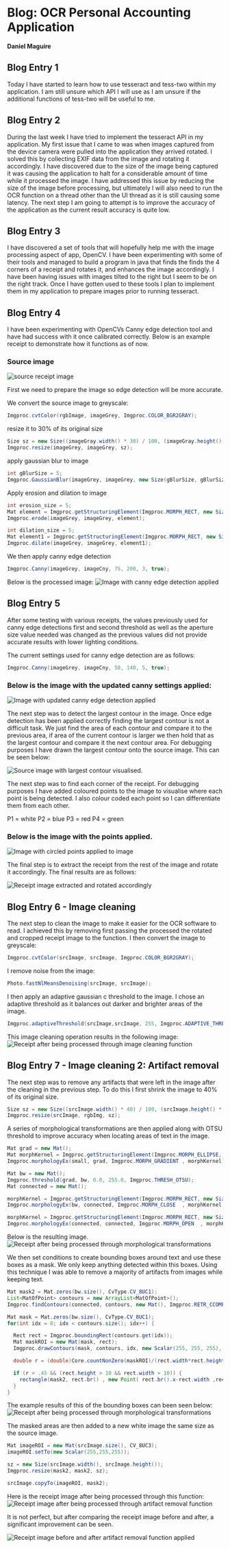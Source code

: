 # Blog: OCR Personal Accounting Application

**Daniel Maguire**

## Blog Entry 1
Today I have started to learn how to use tesseract and tess-two within my application. I am still unsure which API I will use as I am unsure if the additional functions of tess-two will be useful to me.

## Blog Entry 2
During the last week I have tried to implement the tesseract API in my application.
My first issue that I came to was when images captured from the device camera were pulled into the application they arrived rotated. I solved this by collecting EXIF data from the image and rotating it accordingly.
I have discovered due to the size of the image being captured it was causing the application to halt for a considerable amount of time while it processed the image. I have addressed this issue by reducing the size of the image before processing, but ultimately I will also need to run the OCR function on a thread other than the UI thread as it is still causing some latency.
The next step I am going to attempt is to improve the accuracy of the application as the current result accuracy is quite low.

## Blog Entry 3
I have discovered a set of tools that will hopefully help me with the image processing aspect of app, OpenCV. I have been experimenting with some of their tools and managed to build a program in java that finds the finds the 4 corners of a receipt and rotates it, and enhances the image accordingly. I have been having issues with images tilted to the right but I seem to be on the right track.
Once I have gotten used to these tools I plan to implement them in my application to prepare images prior to running tesseract.

## Blog Entry 4
I have been experimenting with OpenCVs Canny edge detection tool and have had success with it once calibrated correctly. Below is an example receipt to demonstrate how it functions as of now.

### Source image
![source receipt image](https://gitlab.computing.dcu.ie/maguid28/2017-ca400-maguid28/raw/master/docs/blog/images/receipt4.jpg)

First we need to prepare the image so edge detection will be more accurate.

We convert the source image to greyscale:
```java
Imgproc.cvtColor(rgbImage, imageGrey, Imgproc.COLOR_BGR2GRAY);
```

resize it to 30% of its original size
```java
Size sz = new Size((imageGray.width() * 30) / 100, (imageGray.height() * 30) / 100);
Imgproc.resize(imageGrey, imageGrey, sz);
```

apply gaussian blur to image
```java
int gBlurSize = 5;
Imgproc.GaussianBlur(imageGrey, imageGrey, new Size(gBlurSize, gBlurSize), 0);
```

Apply erosion and dilation to image
```java
int erosion_size = 5;
Mat element = Imgproc.getStructuringElement(Imgproc.MORPH_RECT, new Size(erosion_size, erosion_size));
Imgproc.erode(imageGrey, imageGrey, element);

int dilation_size = 5;
Mat element1 = Imgproc.getStructuringElement(Imgproc.MORPH_RECT, new Size(dilation_size, dilation_size));
Imgproc.dilate(imageGrey, imageGrey, element1);
```

We then apply canny edge detection
```java
Imgproc.Canny(imageGrey, imageCny, 75, 200, 3, true);
```

Below is the processed image:
![Image with canny edge detection applied](https://gitlab.computing.dcu.ie/maguid28/2017-ca400-maguid28/raw/master/docs/blog/images/receipt4_canny.jpg)


## Blog Entry 5
After some testing with various receipts, the values previously used for canny edge detections first and second threshold as well as the aperture size value needed was changed as the previous values did not provide accurate results with lower lighting conditions.

The current settings used for canny edge detection are as follows:
```java
Imgproc.Canny(imageGrey, imageCny, 50, 140, 5, true);
```
### Below is the image with the updated canny settings applied:
![Image with updated canny edge detection applied](https://gitlab.computing.dcu.ie/maguid28/2017-ca400-maguid28/raw/master/docs/blog/images/receipt4_canny2.jpg)


The next step was to detect the largest contour in the image. Once edge detection has been applied correctly finding the largest contour is not a difficult task. We just find the area of each contour and compare it to the previous area, if area of the current contour is larger we then hold that as the largest contour and compare it the next contour area. For debugging purposes I have drawn the largest contour onto the source image. This can be seen below:

![Source image with largest contour visualised. ](https://gitlab.computing.dcu.ie/maguid28/2017-ca400-maguid28/raw/master/docs/blog/images/receipt4_contour.jpg)


The next step was to find each corner of the receipt. For debugging purposes I have added coloured points to the image to visualise where each point is being detected. I also colour coded each point so I can differentiate them from each other.

P1 = white
P2 = blue
P3 = red
P4 = green

### Below is the image with the points applied.
![Image with circled points applied to image](https://gitlab.computing.dcu.ie/maguid28/2017-ca400-maguid28/raw/master/docs/blog/images/receipt4_circled_points.jpg)

The final step is to extract the receipt from the rest of the image and rotate it accordingly. The final results are as follows:

![Receipt image extracted and rotated accordingly ](https://gitlab.computing.dcu.ie/maguid28/2017-ca400-maguid28/raw/master/docs/blog/images/receipt4_outputtest.jpg)



## Blog Entry 6 - Image cleaning

The next step to clean the image to make it easier for the OCR software to read.
I achieved this by removing first passing the processed the rotated and cropped receipt image to the function.
I then convert the image to greyscale:
```java
Imgproc.cvtColor(srcImage, srcImage, Imgproc.COLOR_BGR2GRAY);
```
I remove noise from the image:
```java
Photo.fastNlMeansDenoising(srcImage, srcImage);
```
I then apply an adaptive gaussian c threshold to the image. I chose an adaptive threshold as it balances out darker and brighter areas of the image.
```java
Imgproc.adaptiveThreshold(srcImage,srcImage, 255, Imgproc.ADAPTIVE_THRESH_GAUSSIAN_C, THRESH_BINARY, 55, 2);
```

This image cleaning operation results in the following image:
![Receipt after being processed through image cleaning function ](https://gitlab.computing.dcu.ie/maguid28/2017-ca400-maguid28/raw/master/docs/blog/images/receipt4_output_greyscale.jpg)


## Blog Entry 7 - Image cleaning 2: Artifact removal

The next step was to remove any artifacts that were left in the image after the cleaning in the previous step.
To do this I first shrink the image to 40% of its original size.
```java
Size sz = new Size((srcImage.width() * 40) / 100, (srcImage.height() * 40) / 100);
Imgproc.resize(srcImage, rgbImg, sz);
```

A series of morphological transformations are then applied along with OTSU threshold to improve accuracy when locating areas of text in the image.
```java
Mat grad = new Mat();
Mat morphKernel = Imgproc.getStructuringElement(Imgproc.MORPH_ELLIPSE, new Size(3,3));
Imgproc.morphologyEx(small, grad, Imgproc.MORPH_GRADIENT , morphKernel);

Mat bw = new Mat();
Imgproc.threshold(grad, bw, 0.0, 255.0, Imgproc.THRESH_OTSU);
Mat connected = new Mat();

morphKernel = Imgproc.getStructuringElement(Imgproc.MORPH_RECT, new Size(13,1));
Imgproc.morphologyEx(bw, connected, Imgproc.MORPH_CLOSE  , morphKernel);

morphKernel = Imgproc.getStructuringElement(Imgproc.MORPH_RECT, new Size(7,1));
Imgproc.morphologyEx(connected, connected, Imgproc.MORPH_OPEN  , morphKernel);
```
Below is the resulting image.
![Receipt after being processed through morphological transformations ](https://gitlab.computing.dcu.ie/maguid28/2017-ca400-maguid28/raw/master/docs/blog/images/receipt4_check3.jpg)

We then set conditions to create bounding boxes around text and use these boxes as a mask. We only keep anything detected within this boxes. Using this technique I was able to remove a majority of artifacts from images while keeping text.

```java
Mat mask2 = Mat.zeros(bw.size(), CvType.CV_8UC1);
List<MatOfPoint> contours = new ArrayList<MatOfPoint>();
Imgproc.findContours(connected, contours, new Mat(), Imgproc.RETR_CCOMP, Imgproc.CHAIN_APPROX_SIMPLE, new Point(0, 0));

Mat mask = Mat.zeros(bw.size(), CvType.CV_8UC1);
for(int idx = 0; idx < contours.size(); idx++) {

  Rect rect = Imgproc.boundingRect(contours.get(idx));
  Mat maskROI = new Mat(mask, rect);
  Imgproc.drawContours(mask, contours, idx, new Scalar(255, 255, 255), Core.FILLED);

  double r = (double)Core.countNonZero(maskROI)/(rect.width*rect.height);

  if (r > .45 && (rect.height > 10 && rect.width > 10)) {
    rectangle(mask2, rect.br() , new Point( rect.br().x-rect.width ,rect.br().y-rect.height),  new Scalar(255, 255, 255),Core.FILLED);
  }
}
```

The example results of this of the bounding boxes can been seen below:
![Receipt after being processed through morphological transformations ](https://gitlab.computing.dcu.ie/maguid28/2017-ca400-maguid28/raw/master/docs/blog/images/receipt4_check3.jpg)

The masked areas are then added to a new white image the same size as the source image.
```java
Mat imageROI = new Mat(srcImage.size(), CV_8UC3);
imageROI.setTo(new Scalar(255,255,255));

sz = new Size(srcImage.width(), srcImage.height());
Imgproc.resize(mask2, mask2, sz);

srcImage.copyTo(imageROI, mask2);
```

Here is the receipt image after being processed through this function:
![Receipt image after being processed through artifact removal function ](https://gitlab.computing.dcu.ie/maguid28/2017-ca400-maguid28/raw/master/docs/blog/images/receipt4_ROI.jpg)

It is not perfect, but after comparing the receipt image before and after, a significant improvement can be seen.

![Receipt image before and after artifact removal function applied ](https://gitlab.computing.dcu.ie/maguid28/2017-ca400-maguid28/raw/master/docs/blog/images/beforeandafter.jpg)

